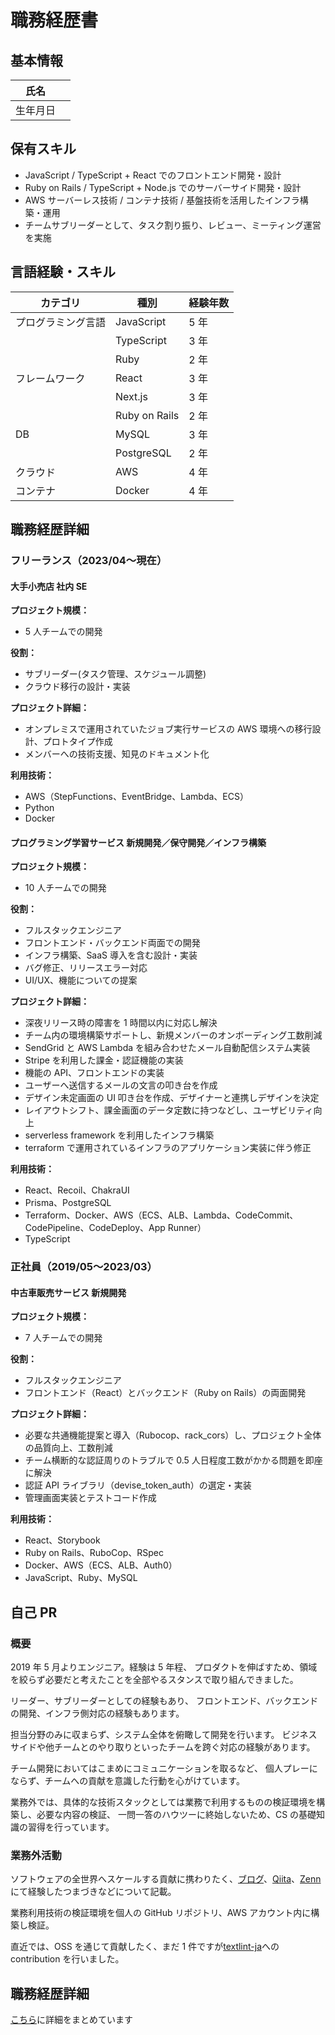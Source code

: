 # 職務経歴書

## 基本情報

| 氏名     |     |
| -------- | --- |
| 生年月日 |     |

## 保有スキル

- JavaScript / TypeScript + React でのフロントエンド開発・設計
- Ruby on Rails / TypeScript + Node.js でのサーバーサイド開発・設計
- AWS サーバーレス技術 / コンテナ技術 / 基盤技術を活用したインフラ構築・運用
- チームサブリーダーとして、タスク割り振り、レビュー、ミーティング運営を実施

## 言語経験・スキル

| カテゴリ           | 種別          | 経験年数 |
| ------------------ | ------------- | -------- |
| プログラミング言語 | JavaScript    | 5 年     |
|                    | TypeScript    | 3 年     |
|                    | Ruby          | 2 年     |
| フレームワーク     | React         | 3 年     |
|                    | Next.js       | 3 年     |
|                    | Ruby on Rails | 2 年     |
| DB                 | MySQL         | 3 年     |
|                    | PostgreSQL    | 2 年     |
| クラウド           | AWS           | 4 年     |
| コンテナ           | Docker        | 4 年     |

## 職務経歴詳細

### フリーランス（2023/04〜現在）

#### 大手小売店 社内 SE

**プロジェクト規模：**

- 5 人チームでの開発

**役割：**

- サブリーダー(タスク管理、スケジュール調整)
- クラウド移行の設計・実装

**プロジェクト詳細：**

- オンプレミスで運用されていたジョブ実行サービスの AWS 環境への移行設計、プロトタイプ作成
- メンバーへの技術支援、知見のドキュメント化

**利用技術：**

- AWS（StepFunctions、EventBridge、Lambda、ECS）
- Python
- Docker

#### プログラミング学習サービス 新規開発／保守開発／インフラ構築

**プロジェクト規模：**

- 10 人チームでの開発

**役割：**

- フルスタックエンジニア
- フロントエンド・バックエンド両面での開発
- インフラ構築、SaaS 導入を含む設計・実装
- バグ修正、リリースエラー対応
- UI/UX、機能についての提案

**プロジェクト詳細：**

- 深夜リリース時の障害を 1 時間以内に対応し解決
- チーム内の環境構築サポートし、新規メンバーのオンボーディング工数削減
- SendGrid と AWS Lambda を組み合わせたメール自動配信システム実装
- Stripe を利用した課金・認証機能の実装
- 機能の API、フロントエンドの実装
- ユーザーへ送信するメールの文言の叩き台を作成
- デザイン未定画面の UI 叩き台を作成、デザイナーと連携しデザインを決定
- レイアウトシフト、課金画面のデータ定数に持つなどし、ユーザビリティ向上
- serverless framework を利用したインフラ構築
- terraform で運用されているインフラのアプリケーション実装に伴う修正

**利用技術：**

- React、Recoil、ChakraUI
- Prisma、PostgreSQL
- Terraform、Docker、AWS（ECS、ALB、Lambda、CodeCommit、CodePipeline、CodeDeploy、App Runner）
- TypeScript

### 正社員（2019/05〜2023/03）

#### 中古車販売サービス 新規開発

**プロジェクト規模：**

- 7 人チームでの開発

**役割：**

- フルスタックエンジニア
- フロントエンド（React）とバックエンド（Ruby on Rails）の両面開発

**プロジェクト詳細：**

- 必要な共通機能提案と導入（Rubocop、rack_cors）し、プロジェクト全体の品質向上、工数削減
- チーム横断的な認証周りのトラブルで 0.5 人日程度工数がかかる問題を即座に解決
- 認証 API ライブラリ（devise_token_auth）の選定・実装
- 管理画面実装とテストコード作成

**利用技術：**

- React、Storybook
- Ruby on Rails、RuboCop、RSpec
- Docker、AWS（ECS、ALB、Auth0）
- JavaScript、Ruby、MySQL

## 自己 PR

### 概要

2019 年 5 月よりエンジニア。経験は 5 年程、
プロダクトを伸ばすため、領域を絞らず必要だと考えたことを全部やるスタンスで取り組んできました。

リーダー、サブリーダーとしての経験もあり、
フロントエンド、バックエンドの開発、インフラ側対応の経験もあります。

担当分野のみに収まらず、システム全体を俯瞰して開発を行います。
ビジネスサイドや他チームとのやり取りといったチームを跨ぐ対応の経験があります。

チーム開発においてはこまめにコミュニケーションを取るなど、
個人プレーにならず、チームへの貢献を意識した行動を心がけています。

業務外では、具体的な技術スタックとしては業務で利用するものの検証環境を構築し、必要な内容の検証、
一問一答のハウツーに終始しないため、CS の基礎知識の習得を行っています。

### 業務外活動

ソフトウェアの全世界へスケールする貢献に携わりたく、[ブログ](https://dev63.hatenablog.com/)、[Qiita](https://qiita.com/dev63)、[Zenn](https://zenn.dev/dev63)にて経験したつまづきなどについて記載。

業務利用技術の検証環境を個人の GitHub リポジトリ、AWS アカウント内に構築し検証。

直近では、OSS を通じて貢献したく、まだ 1 件ですが[textlint-ja](https://github.com/textlint-ja/textlint-rule-preset-JTF-style/pull/147)への contribution を行いました。

## 職務経歴詳細

[こちら](detail.md)に詳細をまとめています
